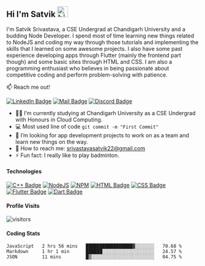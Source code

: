 ## Hi I'm Satvik <img src="https://user-images.githubusercontent.com/1303154/88677602-1635ba80-d120-11ea-84d8-d263ba5fc3c0.gif" width="28px" alt="hi">

I'm Satvik Srivastava, a CSE Undergrad at Chandigarh University and a budding Node Developer. I spend most of time learning new things related to NodeJS and coding my way through those tutorials and implementing the skills that I learned on some awesome projects. I also have some past experience developing apps through Flutter (mainly the frontend part though) and some basic sites through HTML and CSS. I am also a programming enthusiast who believes in being passionate about competitive coding and perform problem-solving with patience.

:mailbox: Reach me out!

[![LinkedIn Badge](https://img.shields.io/badge/-Satvik-0e76a8?style=flat&labelColor=0e76a8&logo=linkedin&logoColor=white)](https://www.linkedin.com/in/satvik-srivastava-8237aa202/) [![Mail Badge](https://img.shields.io/badge/-satviksriv-c0392b?style=flat&labelColor=c0392b&logo=gmail&logoColor=white)](mailto:srivastavasatvik22@gmail.com) [![Discord Badge](https://img.shields.io/badge/-SubZero-00008B?style=flat&labelColor=00008B&logo=discord&logoColor=white)](https://discordapp.com/users/6458/)



- 👨‍🎓 I’m currently studying at Chandigarh University as a CSE Undergrad with Honours in Cloud Computing.
- :computer: Most used line of code `git commit -m "First Commit"`
- 🤔 I’m looking for app development projects to work on as a team and learn new things on the way.
- 📧 How to reach me: srivastavasatvik22@gmail.com
- ⚡ Fun fact: I really like to play badminton.

#### Technologies


[![C++ Badge](https://img.shields.io/badge/C%2B%2B-00599C?style=for-the-badge&logo=c%2B%2B&logoColor=white)](https://github.com/satviksriv?tab=repositories)
[![NodeJS](https://img.shields.io/badge/node.js-6DA55F?style=for-the-badge&logo=node.js&logoColor=white)](https://github.com/satviksriv?tab=repositories)
[![NPM](https://img.shields.io/badge/NPM-%23000000.svg?style=for-the-badge&logo=npm&logoColor=white)](https://github.com/satviksriv?tab=repositories)
[![HTML Badge](https://img.shields.io/badge/HTML5-E34F26?style=for-the-badge&logo=html5&logoColor=white)](https://github.com/satviksriv?tab=repositories)
[![CSS Badge](https://img.shields.io/badge/CSS3-1572B6?style=for-the-badge&logo=css3&logoColor=white)](https://github.com/satviksriv?tab=repositories)
[![Flutter Badge](https://img.shields.io/badge/Flutter-02569B?style=for-the-badge&logo=flutter&logoColor=white)](https://github.com/satviksriv?tab=repositories)
[![Dart Badge](https://img.shields.io/badge/Dart-0175C2?style=for-the-badge&logo=dart&logoColor=white)](https://github.com/satviksriv?tab=repositories) 


#### Profile Visits

![visitors](https://visitor-badge.glitch.me/badge?page_id=satviksriv.satviksriv)

#### Coding Stats

<!--START_SECTION:waka-->
```text
JavaScript   2 hrs 56 mins   █████████████████▓░░░░░░░   70.68 % 
Markdown     1 hr 1 min      ██████░░░░░░░░░░░░░░░░░░░   24.57 % 
JSON         11 mins         █▒░░░░░░░░░░░░░░░░░░░░░░░   04.75 % 
```
<!--END_SECTION:waka-->
